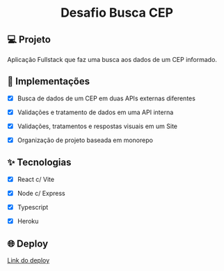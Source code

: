 
<h1 align="center">
  Desafio Busca CEP
</h1>



## 💻 Projeto
Aplicação Fullstack que faz uma busca aos dados de um CEP informado.

## 🔨 Implementações

- [X] Busca de dados de um CEP em duas APIs externas diferentes
- [X] Validações e tratamento de dados em uma API interna
- [X] Validações, tratamentos e respostas visuais em um Site
- [X] Organização de projeto baseada em monorepo


## ✨ Tecnologias

- [X] React c/ Vite
- [X] Node c/ Express
- [X] Typescript
- [X] Heroku



## 🌐 Deploy

[Link do deploy](https://rededor-cep.herokuapp.com/)